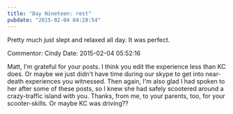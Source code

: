 ```yaml
---
title: "Day Nineteen: rest"
pubdate: "2015-02-04 04:28:54"
---
```


Pretty much just slept and relaxed all day. It was perfect.

Commentor: Cindy
Date: 2015-02-04 05:52:16

Matt, I'm grateful for your posts. I think you edit the experience less than KC does. Or maybe we just didn't have time during our skype to get into near-death experiences you witnessed. Then again, I'm also glad I had spoken to her after some of these posts, so I knew she had safely scootered around a crazy-traffic island with you. Thanks, from me, to your parents, too, for your scooter-skills. Or maybe KC was driving??